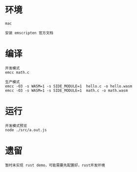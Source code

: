 # 环境

    mac

    安装 emscripten 官方文档

# 编译

    开发模式
    emcc math.c

    生产模式
    emcc -O3 -s WASM=1 -s SIDE_MODULE=1  hello.c -o hello.wasm
    emcc -O3 -s WASM=1 -s SIDE_MODULE=1  math.c -o math.wasm

# 运行

    开发模式预览
    node ./src/a.out.js

# 遗留

    暂时未实现 rust demo，可能需要先配置好，rust开发环境
